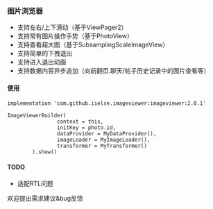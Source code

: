### 图片浏览器

- 支持左右/上下滑动（基于ViewPager2）
- 支持常有图片操作手势（基于PhotoView）
- 支持查看超大图（基于SubsamplingScaleImageView）
- 支持简单的下拽退出
- 支持进入退出动画
- 支持数据内容异步追加（向前翻页.聊天/帖子历史记录中的图片查看等）

#### 使用
```
implementation 'com.github.iielse.imageviewer:imageviewer:2.0.1'
```
```
ImageViewerBuilder(
                context = this,
                initKey = photo.id,
                dataProvider = MyDataProvider(),
                imageLoader = MyImageLoader(),
                transformer = MyTransformer()
        ).show()
```

#### TODO
- 适配RTL问题

欢迎提出需求建议&bug反馈
